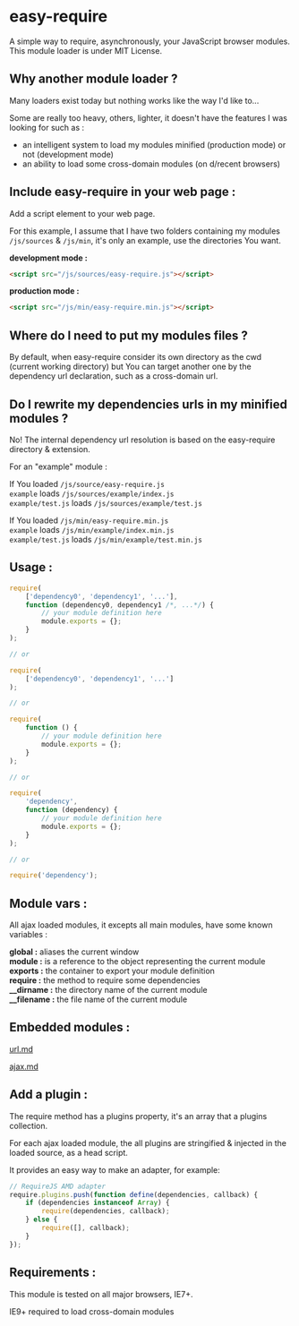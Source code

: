 easy-require
============

A simple way to require, asynchronously, your JavaScript browser modules.<br />
This module loader is under MIT License.


Why another module loader ?
---------------------------

Many loaders exist today but nothing works like the way I'd like to...

Some are really too heavy, others, lighter, it doesn't have the features I was looking for such as :
- an intelligent system to load my modules minified (production mode) or not (development mode)
- an ability to load some cross-domain modules (on d/recent browsers)


Include easy-require in your web page :
---------------------------------------

Add a script element to your web page.

For this example, I assume that I have two folders containing my modules `/js/sources` & `/js/min`, it's only an example, use the directories You want.

<b>development mode :</b>
```HTML
<script src="/js/sources/easy-require.js"></script>
```

<b>production mode :</b>
```HTML
<script src="/js/min/easy-require.min.js"></script>
```


Where do I need to put my modules files ?
-----------------------------------------

By default, when easy-require consider its own directory as the cwd (current working directory) but You can target another one by the dependency url declaration, such as a cross-domain url.


Do I rewrite my dependencies urls in my minified modules ?
---------------------------------------------------------

No! The internal dependency url resolution is based on the easy-require directory & extension.

For an "example" module :

If You loaded `/js/source/easy-require.js`<br />
`example` loads `/js/sources/example/index.js`<br />
`example/test.js` loads `/js/sources/example/test.js`

If You loaded `/js/min/easy-require.min.js`<br />
`example` loads `/js/min/example/index.min.js`<br />
`example/test.js` loads `/js/min/example/test.min.js`<br />


Usage :
-------

```JavaScript
require(
    ['dependency0', 'dependency1', '...'],
    function (dependency0, dependency1 /*, ...*/) {
        // your module definition here
        module.exports = {};
    }
);

// or 

require(
    ['dependency0', 'dependency1', '...']
);

// or 

require(
    function () {
        // your module definition here
        module.exports = {};
    }
);

// or 

require(
    'dependency',
    function (dependency) {
        // your module definition here
        module.exports = {};
    }
);

// or 

require('dependency');
```


Module vars<a name="module-vars"></a> :
-------------

All ajax loaded modules, it excepts all main modules, have some known variables :

<b>global :</b> aliases the current window<br />
<b>module :</b> is a reference to the object representing the current module<br />
<b>exports :</b> the container to export your module definition<br />
<b>require :</b> the method to require some dependencies<br />
<b>__dirname :</b> the directory name of the current module<br />
<b>__filename :</b> the file name of the current module



Embedded modules :
------------------

<a href="./url.md#url">url.md</a>

<a href="./ajax.md#ajax">ajax.md</a>


Add a plugin :
--------------

The require method has a plugins property, it's an array that a plugins collection.

For each ajax loaded module, the all plugins are stringified & injected in the loaded source, as a head script.

It provides an easy way to make an adapter, for example:

```JavaScript
// RequireJS AMD adapter
require.plugins.push(function define(dependencies, callback) {
    if (dependencies instanceof Array) {
        require(dependencies, callback);
    } else {
        require([], callback);
    }
});
```


Requirements :
--------------

This module is tested on all major browsers, IE7+.

IE9+ required to load cross-domain modules
